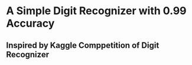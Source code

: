 # A Simple Digit Recognizer with 0.99 Accuracy
## Inspired by Kaggle Comppetition of Digit Recognizer
